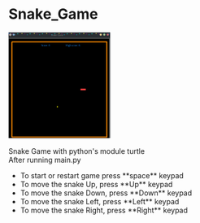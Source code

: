 # Snake_Game

<div class="row">
    <div class="col-md-4">
    <img src="Snake_game.png" alt="image not found" width="200px">
    </div>
    <div class="col-md-8">
        <p>Snake Game with python's module turtle<br>
        After running main.py
        </p>
        <ul>
            <li>To start or restart game press **space** keypad</li> 
            <li>To move the snake Up, press **Up** keypad</li> 
            <li>To move the snake Down, press **Down** keypad</li> 
            <li>To move the snake Left, press **Left** keypad</li> 
            <li>To move the snake Right, press **Right** keypad</li> 
        </ul>
    </div>
</div>
